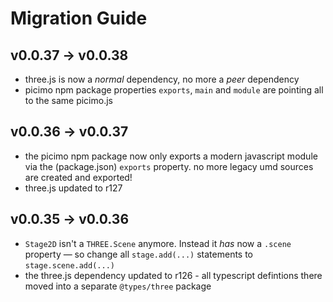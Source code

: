 # Migration Guide

## v0.0.37 &rarr; v0.0.38

- three.js is now a _normal_ dependency, no more a _peer_ dependency
- picimo npm package properties `exports`, `main` and `module` are pointing all to the same picimo.js

## v0.0.36 &rarr; v0.0.37

- the picimo npm package now only exports a modern javascript module via the (package.json) `exports` property. no more legacy umd sources are created and exported!
- three.js updated to r127

## v0.0.35 &rarr; v0.0.36

- `Stage2D` isn't a `THREE.Scene` anymore. Instead it _has_ now a `.scene` property &mdash; so change all `stage.add(...)` statements to `stage.scene.add(...)`
- the three.js dependency updated to r126 - all typescript defintions there moved into a separate `@types/three` package

